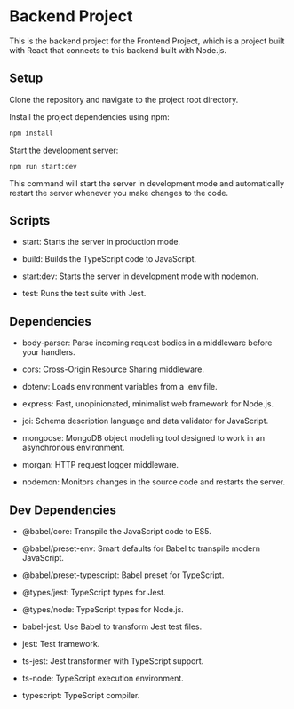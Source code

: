# Backend Project
This is the backend project for the Frontend Project, which is a project built with React that connects to this backend built with Node.js.

## Setup
Clone the repository and navigate to the project root directory.

Install the project dependencies using npm:

```bash
npm install
```

Start the development server:

```bash
npm run start:dev
```

This command will start the server in development mode and automatically restart the server whenever you make changes to the code.

## Scripts
- start: Starts the server in production mode.

- build: Builds the TypeScript code to JavaScript.

- start:dev: Starts the server in development mode with nodemon.

- test: Runs the test suite with Jest.

## Dependencies
- body-parser: Parse incoming request bodies in a middleware before your handlers.

- cors: Cross-Origin Resource Sharing middleware.

- dotenv: Loads environment variables from a .env file.

- express: Fast, unopinionated, minimalist web framework for Node.js.

- joi: Schema description language and data validator for JavaScript.

- mongoose: MongoDB object modeling tool designed to work in an asynchronous environment.

- morgan: HTTP request logger middleware.

- nodemon: Monitors changes in the source code and restarts the server.

## Dev Dependencies
- @babel/core: Transpile the JavaScript code to ES5.

- @babel/preset-env: Smart defaults for Babel to transpile modern JavaScript.

- @babel/preset-typescript: Babel preset for TypeScript.

- @types/jest: TypeScript types for Jest.

- @types/node: TypeScript types for Node.js.

- babel-jest: Use Babel to transform Jest test files.

- jest: Test framework.

- ts-jest: Jest transformer with TypeScript support.

- ts-node: TypeScript execution environment.

- typescript: TypeScript compiler.